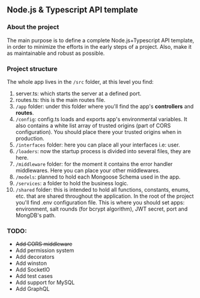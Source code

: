 ## Node.js & Typescript API template

### About the project
The main purpose is to define a complete Node.js+Typescript API template, in order to minimize the efforts in the early steps of a project. Also, make it as maintainable and robust as possible.

### Project structure
The whole app lives in the `/src` folder, at this level you find:
1. server.ts: which starts the server at a defined port.
2. routes.ts: this is the main routes file.
3. `/app` folder: under this folder where you'll find the app's **controllers** and **routes**.
4. `/config`: config.ts loads and exports app's environmental variables. It also contains a white list array of trusted origins (part of CORS configuration). You should place there your trusted origins when in production.
5. `/interfaces` folder: here you can place all your interfaces i.e: user.
6. `/loaders`: now the startup process is divided into several files, they are here.
7. `/middleware` folder: for the moment it contains the error handler middlewares. Here you can place your other middlewares.
8. `/models`: planned to hold each Mongoose Schema used in the app.
9. `/services`: a folder to hold the business logic.
10. `/shared` folder: this is intended to hold all functions, constants, enums, etc. that are shared throughout the application.
In the root of the project you'll find .env configuration file. This is where you should set apps: environment, salt rounds (for bcrypt algorithm), JWT secret, port and MongDB's path.

### TODO:
- ~~Add CORS middleware~~
- Add permission system
- Add decorators
- Add winston
- Add SocketIO
- Add test cases
- Add support for MySQL
- Add GraphQL